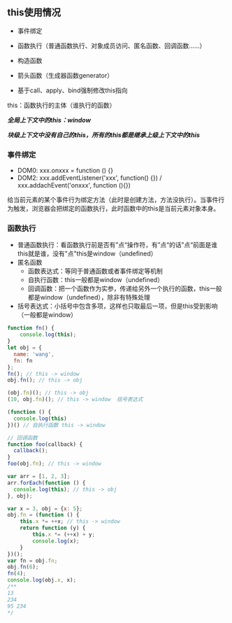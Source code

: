 ## this使用情况

+ 事件绑定

+ 函数执行（普通函数执行、对象成员访问、匿名函数、回调函数......）
+ 构造函数
+ 箭头函数（生成器函数generator）
+ 基于call、apply、bind强制修改this指向

this：函数执行的主体（谁执行的函数）

***全局上下文中的this：window***

***块级上下文中没有自己的this，所有的this都是继承上级上下文中的this***

### 事件绑定

+ DOM0: xxx.onxxx = function () {}
+ DOM2: xxx.addEventListener('xxx', function() {})  /  xxx.addachEvent('onxxx', function (){})

给当前元素的某个事件行为绑定方法（此时是创建方法，方法没执行）。当事件行为触发，浏览器会把绑定的函数执行，此时函数中的this是当前元素对象本身。



### 函数执行

+ 普通函数执行：看函数执行前是否有”点“操作符，有”点“的话”点“前面是谁this就是谁，没有"点"this是window（undefined）
+ 匿名函数
  + 函数表达式：等同于普通函数或者事件绑定等机制
  + 自执行函数：this一般都是window（undefined）
  + 回调函数：把一个函数作为实参，传递给另外一个执行的函数，this一般都是window（undefined），除非有特殊处理
+ 括号表达式：小括号中包含多项，这样也只取最后一项，但是this受到影响（一般都是window）

```js
function fn() {
	console.log(this);
}
let obj = {
  name: 'wang',
  fn: fn
};
fn(); // this -> window
obj.fn(); // this -> obj

(obj.fn)(); // this -> obj
(10, obj.fn)(); // this -> window  括号表达式

(function () {
  console.log(this)
})() // 自执行函数 this -> window

// 回调函数
function foo(callback) {
  callback();
}
foo(obj.fn); // this -> window

var arr = [1, 2, 3];
arr.forEach(function () {
  console.log(this); // this -> obj
}, obj);
```

```js
var x = 3, obj = {x: 5};
obj.fn = (function () {
	this.x *= ++x; // this -> window
	return function (y) {
		this.x *= (++x) + y;
		console.log(x);
	}
})();
var fn = obj.fn;
obj.fn(6);
fn(4);
console.log(obj.x, x);
/**
13
234
95 234
*/
```

